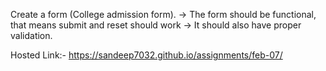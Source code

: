 Create a form (College admission form). 
-> The form should be functional, that means submit and reset should work 
-> It should also have proper validation.

Hosted Link:- https://sandeep7032.github.io/assignments/feb-07/
